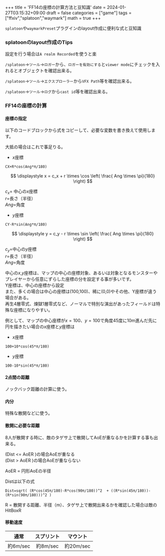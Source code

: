 +++
title = 'FF14の座標の計算方法と豆知識'
date = 2024-01-27T03:15:32+09:00
draft = false
categories = ["game"]
tags = ["ffxiv","splatoon","waymark"]
math = true
+++

`splatoon`や`waymarkPreset`プラグインのlayout作成に便利な式と豆知識

### splatoonのlayout作成のTips

設定を行う場合は`A realm Recorded`を使うと楽

`/splatoon`->`ツール`->`ロガー`から、`ロガーを有効にする`と`viewer mode`にチェックを入れるとオブジェクトを確認出来る。

`/splatoon`->`ツール`->`エクスプローラー`から`VFX Path`等を確認出来る。

`/splatoon`->`ツール`->`ログ`から`cast id`等を確認出来る。

### FF14の座標の計算

#### 座標の指定

以下のコードブロックから式をコピーして、必要な変数を書き換えて使用します。

大抵の場合はこれで事足りる。

* $x$座標  

```
CX+R*cos(Ang*π/180)
```

$$
\displaystyle x = c_x + r \times \cos \left( \frac{ Ang \times \pi}{180} \right)
$$

$c_x=$ 中心の$x$座標  
$r=$長さ（半径）  
$Ang=$角度  

*  $y$座標  
```
CY-R*sin(Ang*π/180)
```
$$
\displaystyle y = c_y - r \times \sin \left( \frac{ Ang \times \pi}{180} \right)
$$


$c_y=$中心の$y$座標  
$r=$長さ（半径）  
$Ang=$角度  

中心の$x$,$y$座標は、マップの中心の座標対象、あるいは対象となるモンスターやプレイヤーから任意にずらした座標の分を設定する事が多いです。  
Y座標は、中心の座標から設定  
また、多くの場合は中心の座標は(100,100)、稀に(0,0)やその他、Y座標が違う場合がある。  
再生4層零式、煉獄1層零式など、ノーマルで特別な演出があったフィールドは特殊な座標になりやすい。

例として、マップの中心座標が$x=100$、$y=100$で角度45度に10m進んだ先に円を描きたい場合の$x$座標と$y$座標は

* $x$座標

```
100+10*cos(45*π/180)
```

* $y$座標

```
100-10*sin(45*π/180)
```

#### 2点間の距離

ノックバック距離の計算に使う。

#### 内分

特殊な散開などに使う。

#### 散開に必要な距離

8人が散開する時に、敵のタゲサ上で散開してAoEが重なるかを計算する事も出来る。

(Dist <= AoER )の場合AoEが重なる  
(Dist >  AoER )の場合AoEが重ならない

AoER = 円形AoEの半径

Distは以下の式

```
Dist=sqrt( (R*cos(45π/180)-R*cos(90π/180))^2  + ((R*sin(45π/180))-(R*sin(90π/180)))^2 )
```

R = 散開する距離、半径（m）、タゲサ上で散開出来るかを確認した場合は敵のHitBoxR

#### 移動速度

| 通常 | スプリント | マウント |
| :---: | :---: | :---: |
| 約6m/sec | 約8m/sec | 約20m/sec |